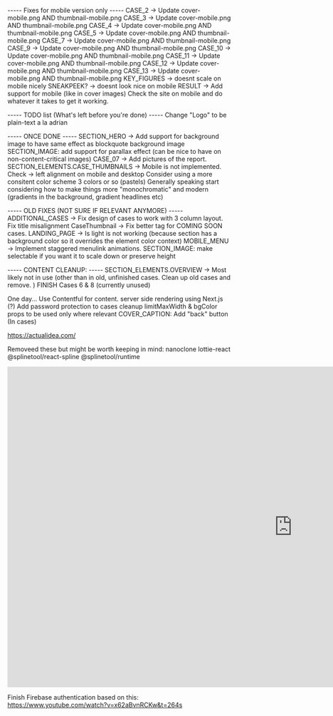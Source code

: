 ----- Fixes for mobile version only -----
CASE_2 -> Update cover-mobile.png AND thumbnail-mobile.png
CASE_3 -> Update cover-mobile.png AND thumbnail-mobile.png
CASE_4 -> Update cover-mobile.png AND thumbnail-mobile.png
CASE_5 -> Update cover-mobile.png AND thumbnail-mobile.png
CASE_7 -> Update cover-mobile.png AND thumbnail-mobile.png
CASE_9 -> Update cover-mobile.png AND thumbnail-mobile.png
CASE_10 -> Update cover-mobile.png AND thumbnail-mobile.png
CASE_11 -> Update cover-mobile.png AND thumbnail-mobile.png
CASE_12 -> Update cover-mobile.png AND thumbnail-mobile.png
CASE_13 -> Update cover-mobile.png AND thumbnail-mobile.png
KEY_FIGURES -> doesnt scale on mobile nicely
SNEAKPEEK? -> doesnt look nice on mobile
RESULT -> Add support for mobile (like in cover images)
Check the site on mobile and do whatever it takes to get it working.

----- TODO list (What's left before you're done) -----
Change "Logo" to be plain-text a la adrian

----- ONCE DONE -----
SECTION_HERO -> Add support for background image to have same effect as blockquote background image
SECTION_IMAGE: add support for parallax effect (can be nice to have on non-content-critical images)
CASE_07 -> Add pictures of the report.
SECTION_ELEMENTS.CASE_THUMBNAILS -> Mobile is not implemented.
Check -> left alignment on mobile and desktop
Consider using a more consitent color scheme 3 colors or so (pastels)
Generally speaking start considering how to make things more "monochromatic" and modern (gradients in the background, gradient headlines etc)

----- OLD FIXES (NOT SURE IF RELEVANT ANYMORE) -----
ADDITIONAL_CASES -> Fix design of cases to work with 3 column layout. Fix title misalignment
CaseThumbnail -> Fix better tag for COMING SOON cases.
LANDING_PAGE -> Is light is not working (because section has a background color so it overrides the element color context)
MOBILE_MENU -> Implement staggered menulink animations.
SECTION_IMAGE: make selectable if you want it to scale down or preserve height

----- CONTENT CLEANUP: -----
SECTION_ELEMENTS.OVERVIEW -> Most likely not in use (other than in old, unfinished cases. Clean up old cases and remove. )
FINISH Cases 6 & 8 (currently unused)

One day...
Use Contentful for content.
server side rendering using Next.js (?)
Add password protection to cases
cleanup limitMaxWidth & bgColor props to be used only where relevant
COVER_CAPTION: Add "back" button (In cases)

https://actualidea.com/

Removeed these but might be worth keeping in mind:
nanoclone
lottie-react
@splinetool/react-spline
@splinetool/runtime

<iframe width="1280" height="720" src="https://www.youtube.com/embed/UFk14H74w6E" title="WEBINAR: Samuel Bergstrom - Sentiment for better design decisions" frameborder="0" allow="accelerometer; autoplay; clipboard-write; encrypted-media; gyroscope; picture-in-picture; web-share" allowfullscreen></iframe>

Finish Firebase authentication based on this:
https://www.youtube.com/watch?v=x62aBvnRCKw&t=264s
